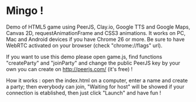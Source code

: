 Mingo !
======

Demo of HTML5 game using PeerJS, Clay.io, Google TTS and Google Maps, Canvas 2D, requestAnimationFrame and CSS3 animations.
It works on PC, Mac and Android devices if you have Chrome 26 or more. Be sure to have WebRTC activated on your browser (check "chrome://flags" url).

If you want to use this demo please open game.js, find functions "createParty" and "joinParty" and change the public PeerJS key by your own you can create on http://peerjs.com/ (it's free) !

How it works : open the index.html on a computer, enter a name and create a party; then everybody can join, "Waiting for host" will be showed if your connection is etablished, then just click "Launch" and have fun !